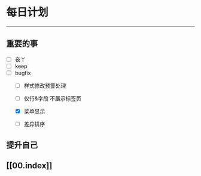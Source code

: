 
# 每日计划
---
## 重要的事

- [ ]    夜丫
- [ ]   keep
- [ ]  bugfix
	- [ ] 样式修改预警处理
	- [ ] 仅行&字段 不展示标签页
	- [x] 菜单显示
	- [ ] 差异排序





## 提升自己

  



## [[00.index]]










